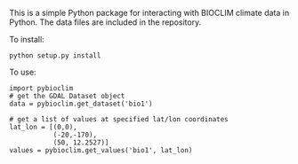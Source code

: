 This is a simple Python package for interacting with BIOCLIM climate data in 
Python. The data files are included in the repository.

To install:

    python setup.py install

To use:

    import pybioclim
    # get the GDAL Dataset object
    data = pybioclim.get_dataset('bio1')
    
    # get a list of values at specified lat/lon coordinates
    lat_lon = [(0,0),
               (-20,-170),
               (50, 12.2527)]
    values = pybioclim.get_values('bio1', lat_lon)